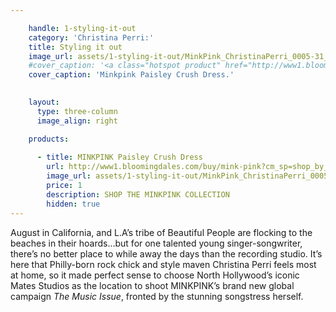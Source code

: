 ```yaml
---

    handle: 1-styling-it-out
    category: 'Christina Perri:'
    title: Styling it out
    image_url: assets/1-styling-it-out/MinkPink_ChristinaPerri_0005-31_opt.jpeg
    #cover_caption: '<a class="hotspot product" href="http://www1.bloomingdales.com/buy/mink-pink?cm_sp=shop_by_brand-_-ALL%20DESIGNERS-_-MINK%20PINK">Minkpink Paisley Crush Dress.</a>'
    cover_caption: 'Minkpink Paisley Crush Dress.'
    

    layout:
      type: three-column
      image_align: right

    products:
    
      - title: MINKPINK Paisley Crush Dress 
        url: http://www1.bloomingdales.com/buy/mink-pink?cm_sp=shop_by_brand-_-ALL%20DESIGNERS-_-MINK%20PINK
        image_url: assets/1-styling-it-out/MinkPink_ChristinaPerri_0005-31_opt.jpeg
        price: 1
        description: SHOP THE MINKPINK COLLECTION
        hidden: true
---
```


<style>

  article[data-page="1-styling-it-out"] .content {
    position: relative;
  }

  /*  Replace page heading with outline heading (change background url or height if needed) */
  article[data-page="1-styling-it-out"] .title {
    
    background: url(assets/1-styling-it-out/STYLINGITOUT.svg) no-repeat;
    background-size: contain;
    background-position: center;
    color: transparent;
    
    height: 0;
    padding-bottom: 50%;
  }
  
  article[data-page="1-styling-it-out"] header .category {
    top: 200px;
    margin-top: 200px;
    color: black;
    text-align: left;
    font-family: 'rodondoregular';
  }
  
  @media only screen and (min-width: 768px) {
    article[data-page="1-styling-it-out"] header  {
      padding-top: 25%;
    }
    
    article[data-page="1-styling-it-out"] header .category {
      font-size: 36px;
      font-size: 3vw;
    }
  }

</style>

August in California, and L.A’s tribe of Beautiful People are flocking to the beaches in their hoards…but for one talented young singer-songwriter, there’s no better place to while away the days than the recording studio. It’s here that Philly-born rock chick and style maven Christina Perri feels most at home, so it made perfect sense to choose North Hollywood’s iconic Mates Studios as the location to shoot MINKPINK’s brand new global campaign <em>The Music Issue</em>, fronted by the stunning songstress herself.

